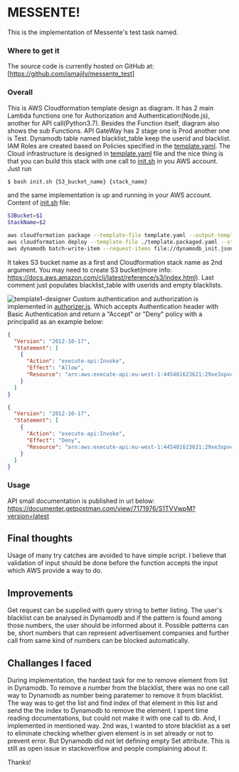 

# MESSENTE!

This is the implementation of Messente's test task named. 

### Where to get it
The source code is currently hosted on GitHub at: [https://github.com/ismajilv/messente_test]

### Overall
This is AWS Cloudformation template design as diagram. It has 2 main Lambda functions one for Authorization and Authentication(Node.js),
another for API call(Python3.7). Besides the Function itself, diagram also shows the sub Functions. API GateWay has 2 stage one is Prod another
one is Test. Dynamodb table named blacklist_table keep the userid and blacklist. IAM Roles are created based on Policies specified 
in the [template.yaml](./template.yaml). The Cloud infrastructure is designed in [template.yaml](./template.yaml) file and the nice thing is that
you can build this stack with one call to [init.sh](./init.sh) in you AWS account. Just run 
```bash
$ bash init.sh {S3_bucket_name} {stack_name} 
```
and the same implementation is up and running in your AWS account. 
Content of [init.sh](./init.sh) file:
```bash
S3Bucket=$1
StackName=$2

aws cloudformation package --template-file template.yaml --output-template-file template.packaged.yaml --s3-bucket $S3Bucket
aws cloudformation deploy --template-file ./template.packaged.yaml --stack-name $StackName --capabilities CAPABILITY_IAM
aws dynamodb batch-write-item --request-items file://dynamodb_init.json
```
It takes S3 bucket name as a first and Cloudformation stack name as 2nd argument. You may need to create S3 bucket(more info: https://docs.aws.amazon.com/cli/latest/reference/s3/index.html).
Last comment just populates blacklist_table with userids and empty blacklists.

![template1-designer](https://user-images.githubusercontent.com/34252511/58658906-5043da80-832a-11e9-9ddc-f6c25d7e36ae.png)
Custom authentication and authorization is implemented in [authorizer.js](./src/authorizer.js). Which accepts
Authentication header with Basic Authentication and return a "Accept" or "Deny" policy with a principalId as an example below:
```json
{
  "Version": "2012-10-17",
  "Statement": [
    {
      "Action": "execute-api:Invoke",
      "Effect": "Allow",
      "Resource": "arn:aws:execute-api:eu-west-1:445401623621:29xe3xpvca/ESTestInvoke-stage/GET/"
    }
  ]
}
```
```json
{
  "Version": "2012-10-17",
  "Statement": [
    {
      "Action": "execute-api:Invoke",
      "Effect": "Deny",
      "Resource": "arn:aws:execute-api:eu-west-1:445401623621:29xe3xpvca/ESTestInvoke-stage/GET/"
    }
  ]
}
```

### Usage
API small documentation is published in url below:
https://documenter.getpostman.com/view/7171976/S1TVVwpM?version=latest

## Final thoughts
Usage of many try catches are avoided to have simple script. I believe that validation of input should
be done before the function accepts the input which AWS provide a way to do. 

## Improvements
Get request can be supplied with query string to better listing. 
The user's blacklist can be analysed in Dynamodb and if the pattern is found among those numbers, the user
should be informed about it. Possible patterns can be, short numbers that can represent advertisement companies
and further call from same kind of numbers can be blocked automatically. 

## Challanges I faced
During implementation, the hardest task for me to remove element from list in Dynamodb. To remove a number from
the blacklist, there was no one call way to Dynamodb as number being paratemer to remove it from blacklist. The way was to get the
list and find index of that element in this list and send the the index to Dynamodb to remove the element. I spent time reading documentations,
but could not make it with one call to db. And, I implemented in mentioned way. 
2nd was, I wanted to store blacklist as a set to eliminate checking whether given element is in set already or not to prevent
error. But Dynamodb did not let defining empty Set attribute. This is still as open issue in stackoverflow and
people complaining about it.


Thanks!
